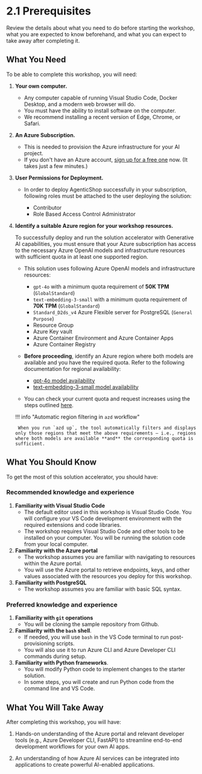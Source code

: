 # 2.1 Prerequisites

Review the details about what you need to do before starting the workshop, what you are expected to know beforehand, and what you can expect to take away after completing it.

## What You Need

To be able to complete this workshop, you will need:

1. **Your own computer.**
    - Any computer capable of running Visual Studio Code, Docker Desktop, and a modern web browser will do.
    - You must have the ability to install software on the computer.
    - We recommend installing a recent version of Edge, Chrome, or Safari.

2. **An Azure Subscription.**
    - This is needed to provision the Azure infrastructure for your AI project.
    - If you don't have an Azure account, [sign up for a free one](https://azure.microsoft.com/en-gb/pricing/purchase-options/azure-account) now. (It takes just a few minutes.)

3. **User Permissions for Deployment.**
    - In order to deploy AgenticShop successfully in your subscription, following roles must be attached to the user deploying the solution:

        - Contributor
        - Role Based Access Control Administrator 

4. **Identify a suitable Azure region for your workshop resources.**

    To successfully deploy and run the solution accelerator with Generative AI capabilities, you must ensure that your Azure subscription has access to the necessary Azure OpenAI models and infrastructure resources with sufficient quota in at least one supported region.

    - This solution uses following Azure OpenAI models and infrastructure resources:
        - `gpt-4o` with a minimum quota requirement of **50K TPM** (`GlobalStandard`)
        - `text-embedding-3-small` with a minimum quota requirement of **70K TPM** (`GlobalStandard`)
        - `Standard_D2ds_v4` Azure Flexible server for PostgreSQL (`General Purpose`)
        - Resource Group
        - Azure Key vault 
        - Azure Container Environment and Azure Container Apps
        - Azure Container Registry

    - **Before proceeding**, identify an Azure region where both models are available and you have the required quota. Refer to the following documentation for regional availability:
        - [gpt-4o model availability](https://learn.microsoft.com/azure/ai-services/openai/concepts/models?tabs=global-standard%2Cstandard-chat-completions#standard-models-by-endpoint)
        - [text-embedding-3-small model availability](https://learn.microsoft.com/azure/ai-services/openai/concepts/models?tabs=global-standard%2Cstandard-embeddings#standard-models-by-endpoint)

    - You can check your current quota and request increases using the steps outlined [here](https://learn.microsoft.com/azure/ai-services/openai/how-to/quota?tabs=rest#view-and-request-quota).
    
    !!! info "Automatic region filtering in `azd` workflow"

        When you run `azd up`, the tool automatically filters and displays only those regions that meet the above requirements — i.e., regions where both models are available **and** the corresponding quota is sufficient.

## What You Should Know

To get the most of this solution accelerator, you should have:

### Recommended knowledge and experience

1. **Familiarity with Visual Studio Code**
    - The default editor used in this workshop is Visual Studio Code. You will configure your VS Code development environment with the required extensions and code libraries.
    - The workshop requires Visual Studio Code and other tools to be installed on your computer. You will be running the solution code from your local computer.
2. **Familiarity with the Azure portal**
    - The workshop assumes you are familiar with navigating to resources within the Azure portal.
    - You will use the Azure portal to retrieve endpoints, keys, and other values associated with the resources you deploy for this workshop.
3. **Familiarity with PostgreSQL**
    - The workshop assumes you are familiar with basic SQL syntax.

### Preferred knowledge and experience

1. **Familiarity with `git` operations**
    - You will be cloning the sample repository from Github.
2. **Familiarity with the `bash` shell**.
    - If needed, you will use `bash` in the VS Code terminal to run post-provisioning scripts.
    - You will also use it to run Azure CLI and Azure Developer CLI commands during setup. 
3. **Familiarity with Python frameworks**.
    - You will modify Python code to implement changes to the starter solution.
    - In some steps, you will create and run Python code from the command line and VS Code.

## What You Will Take Away

After completing this workshop, you will have:

1. Hands-on understanding of the Azure portal and relevant developer tools (e.g., Azure Developer CLI, FastAPI) to streamline end-to-end development workflows for your own AI apps.

2. An understanding of how Azure AI services can be integrated into applications to create powerful AI-enabled applications.
